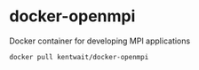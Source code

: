 # docker-openmpi

Docker container for developing MPI applications

	docker pull kentwait/docker-openmpi